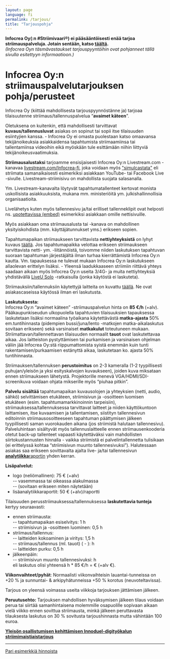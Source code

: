 ```yaml
---
layout: page
language: fi
permalink: /tarjous/
title: "Tarjouspohja"
---
```



**Infocrea Oy(:n #Striimivaari®) ei pääsääntöisesti enää tarjoa striimauspalveluja. Jotain sentään, katso [täältä](https://www.infocrea.fi/blogi/2021/04/historiasi-havinoita/).**<br>
*(Infocrea Oyn täsmävastaukset tarjouspyyntöihin ovat pohjanneet tällä sivulla esitettyyn informaatioon.)*


Infocrea Oy:n striimauspalvelutarjouksen pohja/perusteet
========================================================

Infocrea Oy (kiittää mahdollisesta tarjouspyynnöstänne ja) tarjoaa tilaisuutenne striimaus/tallennuspalvelua “**avaimet käteen**”. 

Oletuksena on kuitenkin, että mahdollisesti tarvittavat **kuvaus/tallennusluvat** asiakas on sopinut tai sopii itse tilaisuuden esiintyjien kanssa. - Infocrea Oy ei omasta puolestaan katso omaavansa tekijänoikeuksia asiakkaidensa tapahtumista striimaamiinsa tai tallentamiinsa videoihin eikä myöskään tule esittämään niihin liittyviä tekijänoikeusvaatimuksia.  

**Striimausalustaksi** tarjoamme ensisijaisesti Infocrea Oy:n Livestream.com -kanavaa [livestream.com/Infocrea-fi](http://livestream.com/Infocrea-fi), joka voidaan myös ["simulcastata"](https://livestream.com/blog/stream-live-multiple-destinations-simulcast) eli striimata samanaikaisesti esimerkiksi asiakkaan YouTube- tai Facebook Live -sivulle. Livestream-striimisivu on mahdollista suojata salasanalla.

Ym. Livestream-kanavalta löytyvät tapahtumatallenteet kertovat monista uskollisista asiakkuuksista, mukana mm. ministeriöitä ym. julkishallinnollisia organisaatioita. 

Livelähetys kuten myös tallennesivu ja/tai erilliset tallenneklipit ovat helposti ns. [upotettavissa (embed)](https://help.livestream.com/hc/en-us/articles/360002051488) esimerkiksi asiakkaan omille nettisivuille.

Myös asiakkaan oma striimausalusta tai -kanava on mahdollinen yksityiskohdista (mm. käyttäjätunnukset yms.) erikseen sopien.

Tapahtumapaikan striimaukseen tarvittavista **nettiyhteyksistä** on lyhyt kuvaus [täällä](http://infocrea.fi/nettiyhteys/). Jos tapahtumapaikka velottaa erikseen striimaukseen tarvittavista netti- ym. -liitännöistä, toivomme niiden laskutuksen tapahtuvan suoraan tapahtuman järjestäjältä ilman turhaa kierrättämistä Infocrea Oy:n kautta. Vm. tapauksessa ne tulevat mukaan Infocrea Oy:n laskutukseen allaolevan erittelyn lisäksi. - Yleensä laadukkaaseen striimiin riittävä yhteys saadaan aikaan myös Infocrea Oy:n useita 3/4G- ja muita nettiyhteyksiä yhdistävällä [LiveU Solo](https://gosolo.tv/) -ratkaisulla (jonka käytöstä ei laskuteta). 

Striimauksiin/tallennuksiin käytettyjä laitteita on kuvattu [täällä](http://www.infocrea.fi/blogi/2018/03/onnistuneen-striimin-resepti/). Ne ovat asiakascaseissa käytössä ilman eri laskutusta. 

**Laskutuksesta:**<br>
Infocrea Oy:n “avaimet käteen” -striimauspalvelun hinta on **85 €/h** (+alv). Pääkaupunkiseudun ulkopuolella tapahtuvien tilaisuuksien tapauksessa laskutetaan lisäksi normaalina työaikana käytettävästä **matka-ajasta** 50% em.tuntihinnasta (pidempien bussi/juna/lento -matkojen matka-aikalaskutus sovitaan erikseen) sekä varsinaiset **matkakulut** toteutuneen mukaan. Striimattavan/tallennettavan tilaisuuden normaalit **tauot** ovat laskutettavaa aikaa. Jos laitteiston pystyttämisen tai purkamisen ja varsinaisen ohjelman väliin jää Infocrea Oy:stä riippumattomista syistä enemmän kuin tunti rakentamisen/purkaamisen estänyttä aikaa, laskutetaan ko. ajasta 50% tuntihinnasta.

Striimauksen/tallennuksen **perustoimitus** on 2-3 kameralla (1-2 tyypillisesti puhujan/yleisön ja yksi esityskalvojen kuvaukseen), joiden kuva miksataan ennen striimaukseen lähetystä. Projektorille menevä VGA/HDMI/SDI-screenikuva voidaan ohjata mikserille myös “piuhaa pitkin”.

**Palvelu sisältää** tapahtumapaikan kuvausolojen ja yhteyksien (netti, audio, sähkö) selvittämisen etukäteen, striimisivun ja -osoitteen luomisen etukäteen (esim. tapahtumamarkkinoinnin tarpeisiin), striimauksessa/tallennuksessa tarvittavat laitteet ja niiden käyttökuntoon laittamisen, itse kuvaamisen ja tallentamisen, siistityn tallennesivun editoinnin striimausosoitteeseen tapahtuman päättymisen jälkeen tyypillisesti saman vuorokauden aikana (jos striimistä halutaan tallennesivu). Palveluhintaan sisältyvät myös tallennuslaitteelle ennen striimausenkooderia otetut back-up tallenteet vapaasti käytettäväksi vain mahdollisten siirtokustannusten hinnalla - vaikka striimistä ei palvelintallennetta tulisikaan (ei erittelyssä kohtaa “striimisivun muunto tallennesivuksi”). Halutessaan asiakas saa erikseen sovittavalta ajalta live- ja/tai tallennesivun [**analytiikka**raportin](https://help.livestream.com/hc/en-us/articles/224426428-Overview-What-Type-of-Data-Does-Livestream-Analytics-Provide-) yhden kerran.

**Lisäpalvelut:** 
- logo (neliömallinen): 75 € (+alv)<br>
-- vasemmassa tai oikeassa alakulmassa<br>
-- (sovitaan erikseen miten näytetään)<br>
- lisäanalytiikkaraportit: 50 € (+alv)/raportti

Tilaisuuden perusstriimauksessa/tallennuksessa **laskutettavia tunteja** kertyy seuraavasti:<br>
- ennen striimausta:<br>
-- tapahtumapaikan esiselvitys: 1 h<br>
-- striimisivun ja -osoitteen luominen: 0,5 h<br>
- striimaus/tallennus:<br>
-- laitteiden kokoaminen ja viritys: 1,5 h<br>
-- striimaus/tallennus (ml. tauot) ( - ):  h<br>
-- laitteiden purku: 0,5 h<br>
- jälkeenpäin:<br>
-- striimisivun muunto tallennesivuksi:  h<br>
eli laskutus olisi yhteensä  h * 85 €/h =  € (+alv  €).

**Viikonvaihteet/pyhät**: Normaalisti viikonvaihteisin lauantai-tunneissa on +20 % ja sunnuntai- & arkipyhätunneissa +50 % korotus (neuvoteltavissa).

Tarjous on yleensä voimassa useita viikkoja tarjouksen jättämisen jälkeen. 

**Peruutusehto:** Tarjouksen mahdollisen hyväksymisen jälkeen tilaus voidaan perua tai siirtää samanhintaisena molemmille osapuolille sopivaan aikaan vielä viikko ennen sovittua striimausta, minkä jälkeen peruttavasta tilauksesta laskutus on 30 % sovitusta tarjoushinnasta mutta vähintään 100 euroa.

**[Yleisön osallistumisen kehittämisen Innoduel-digityökalun striimimaistiaistarjous](https://www.innoduel.com/striimimaistiainen)**

---
[Pari esimerkkiä hinnoista](https://www.infocrea.fi/blogi/2019/04/paljonko-maksaa-puolen-paivan-striimaus/)